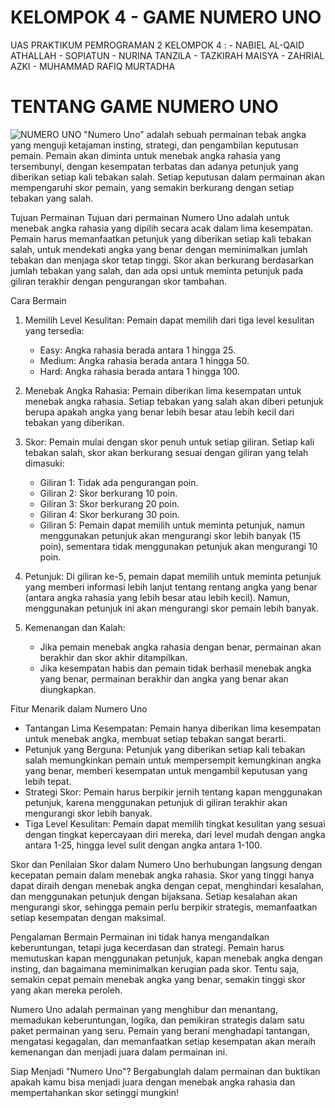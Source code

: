 # KELOMPOK 4 - GAME NUMERO UNO
UAS PRAKTIKUM PEMROGRAMAN 2
KELOMPOK 4 : - NABIEL AL-QAID ATHALLAH
             - SOPIATUN
             - NURINA TANZILA
             - TAZKIRAH MAISYA
             - ZAHRIAL AZKI
             - MUHAMMAD RAFIQ MURTADHA

# TENTANG GAME NUMERO UNO
![NUMERO UNO](https://github.com/user-attachments/assets/c880ee15-2e9d-44b8-beb1-19da0fbff242)
"Numero Uno" adalah sebuah permainan tebak angka yang menguji ketajaman insting, strategi, dan pengambilan keputusan pemain. Pemain akan diminta untuk menebak angka rahasia yang tersembunyi, dengan kesempatan terbatas dan adanya petunjuk yang diberikan setiap kali tebakan salah. Setiap keputusan dalam permainan akan mempengaruhi skor pemain, yang semakin berkurang dengan setiap tebakan yang salah.

Tujuan Permainan
Tujuan dari permainan Numero Uno adalah untuk menebak angka rahasia yang dipilih secara acak dalam lima kesempatan. Pemain harus memanfaatkan petunjuk yang diberikan setiap kali tebakan salah, untuk mendekati angka yang benar dengan meminimalkan jumlah tebakan dan menjaga skor tetap tinggi. Skor akan berkurang berdasarkan jumlah tebakan yang salah, dan ada opsi untuk meminta petunjuk pada giliran terakhir dengan pengurangan skor tambahan.

Cara Bermain
1. Memilih Level Kesulitan: Pemain dapat memilih dari tiga level kesulitan yang tersedia:
   - Easy: Angka rahasia berada antara 1 hingga 25.
   - Medium: Angka rahasia berada antara 1 hingga 50.
   - Hard: Angka rahasia berada antara 1 hingga 100.

2. Menebak Angka Rahasia: Pemain diberikan lima kesempatan untuk menebak angka rahasia. Setiap tebakan yang salah akan diberi petunjuk berupa apakah angka yang benar lebih besar atau lebih kecil dari tebakan yang diberikan.

3. Skor: Pemain mulai dengan skor penuh untuk setiap giliran. Setiap kali tebakan salah, skor akan berkurang sesuai dengan giliran yang telah dimasuki:
   - Giliran 1: Tidak ada pengurangan poin.
   - Giliran 2: Skor berkurang 10 poin.
   - Giliran 3: Skor berkurang 20 poin.
   - Giliran 4: Skor berkurang 30 poin.
   - Giliran 5: Pemain dapat memilih untuk meminta petunjuk, namun menggunakan petunjuk akan mengurangi skor lebih banyak (15 poin), sementara tidak menggunakan petunjuk akan mengurangi 10 poin.

4. Petunjuk: Di giliran ke-5, pemain dapat memilih untuk meminta petunjuk yang memberi informasi lebih lanjut tentang rentang angka yang benar (antara angka rahasia yang lebih besar atau lebih kecil). Namun, menggunakan petunjuk ini akan mengurangi skor pemain lebih banyak.

5. Kemenangan dan Kalah: 
   - Jika pemain menebak angka rahasia dengan benar, permainan akan berakhir dan skor akhir ditampilkan.
   - Jika kesempatan habis dan pemain tidak berhasil menebak angka yang benar, permainan berakhir dan angka yang benar akan diungkapkan.

Fitur Menarik dalam Numero Uno
- Tantangan Lima Kesempatan: Pemain hanya diberikan lima kesempatan untuk menebak angka, membuat setiap tebakan sangat berarti. 
- Petunjuk yang Berguna: Petunjuk yang diberikan setiap kali tebakan salah memungkinkan pemain untuk mempersempit kemungkinan angka yang benar, memberi kesempatan untuk mengambil keputusan yang lebih tepat.
- Strategi Skor: Pemain harus berpikir jernih tentang kapan menggunakan petunjuk, karena menggunakan petunjuk di giliran terakhir akan mengurangi skor lebih banyak.
- Tiga Level Kesulitan: Pemain dapat memilih tingkat kesulitan yang sesuai dengan tingkat kepercayaan diri mereka, dari level mudah dengan angka antara 1-25, hingga level sulit dengan angka antara 1-100.

Skor dan Penilaian
Skor dalam Numero Uno berhubungan langsung dengan kecepatan pemain dalam menebak angka rahasia. Skor yang tinggi hanya dapat diraih dengan menebak angka dengan cepat, menghindari kesalahan, dan menggunakan petunjuk dengan bijaksana. Setiap kesalahan akan mengurangi skor, sehingga pemain perlu berpikir strategis, memanfaatkan setiap kesempatan dengan maksimal.

Pengalaman Bermain
Permainan ini tidak hanya mengandalkan keberuntungan, tetapi juga kecerdasan dan strategi. Pemain harus memutuskan kapan menggunakan petunjuk, kapan menebak angka dengan insting, dan bagaimana meminimalkan kerugian pada skor. Tentu saja, semakin cepat pemain menebak angka yang benar, semakin tinggi skor yang akan mereka peroleh.

Numero Uno adalah permainan yang menghibur dan menantang, memadukan keberuntungan, logika, dan pemikiran strategis dalam satu paket permainan yang seru. Pemain yang berani menghadapi tantangan, mengatasi kegagalan, dan memanfaatkan setiap kesempatan akan meraih kemenangan dan menjadi juara dalam permainan ini.

Siap Menjadi "Numero Uno"?
Bergabunglah dalam permainan dan buktikan apakah kamu bisa menjadi juara dengan menebak angka rahasia dan mempertahankan skor setinggi mungkin!

